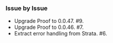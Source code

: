 ### Issue by Issue

 * Upgrade Proof to 0.0.47. #9.
 * Upgrade Proof to 0.0.46. #7.
 * Extract error handling from Strata. #6.
